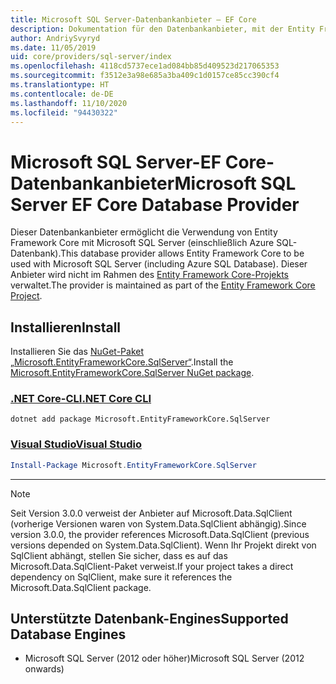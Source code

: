 ```yaml
---
title: Microsoft SQL Server-Datenbankanbieter – EF Core
description: Dokumentation für den Datenbankanbieter, mit der Entity Framework Core mit Microsoft SQL Server verwendet werden kann
author: AndriySvyryd
ms.date: 11/05/2019
uid: core/providers/sql-server/index
ms.openlocfilehash: 4118cd5737ece1ad084bb85d409523d217065353
ms.sourcegitcommit: f3512e3a98e685a3ba409c1d0157ce85cc390cf4
ms.translationtype: HT
ms.contentlocale: de-DE
ms.lasthandoff: 11/10/2020
ms.locfileid: "94430322"
---
```

# <a name="microsoft-sql-server-ef-core-database-provider"></a><span data-ttu-id="b491f-103">Microsoft SQL Server-EF Core-Datenbankanbieter</span><span class="sxs-lookup"><span data-stu-id="b491f-103">Microsoft SQL Server EF Core Database Provider</span></span>

<span data-ttu-id="b491f-104">Dieser Datenbankanbieter ermöglicht die Verwendung von Entity Framework Core mit Microsoft SQL Server (einschließlich Azure SQL-Datenbank).</span><span class="sxs-lookup"><span data-stu-id="b491f-104">This database provider allows Entity Framework Core to be used with Microsoft SQL Server (including Azure SQL Database).</span></span> <span data-ttu-id="b491f-105">Dieser Anbieter wird nicht im Rahmen des [Entity Framework Core-Projekts](https://github.com/dotnet/efcore) verwaltet.</span><span class="sxs-lookup"><span data-stu-id="b491f-105">The provider is maintained as part of the [Entity Framework Core Project](https://github.com/dotnet/efcore).</span></span>

## <a name="install"></a><span data-ttu-id="b491f-106">Installieren</span><span class="sxs-lookup"><span data-stu-id="b491f-106">Install</span></span>

<span data-ttu-id="b491f-107">Installieren Sie das [NuGet-Paket „Microsoft.EntityFrameworkCore.SqlServer“](https://www.nuget.org/packages/Microsoft.EntityFrameworkCore.SqlServer/).</span><span class="sxs-lookup"><span data-stu-id="b491f-107">Install the [Microsoft.EntityFrameworkCore.SqlServer NuGet package](https://www.nuget.org/packages/Microsoft.EntityFrameworkCore.SqlServer/).</span></span>

### <a name="net-core-cli"></a>[<span data-ttu-id="b491f-108">.NET Core-CLI</span><span class="sxs-lookup"><span data-stu-id="b491f-108">.NET Core CLI</span></span>](#tab/dotnet-core-cli)

```dotnetcli
dotnet add package Microsoft.EntityFrameworkCore.SqlServer
```

### <a name="visual-studio"></a>[<span data-ttu-id="b491f-109">Visual Studio</span><span class="sxs-lookup"><span data-stu-id="b491f-109">Visual Studio</span></span>](#tab/vs)

```powershell
Install-Package Microsoft.EntityFrameworkCore.SqlServer
```

***

> [!NOTE]
> <span data-ttu-id="b491f-110">Seit Version 3.0.0 verweist der Anbieter auf Microsoft.Data.SqlClient (vorherige Versionen waren von System.Data.SqlClient abhängig).</span><span class="sxs-lookup"><span data-stu-id="b491f-110">Since version 3.0.0, the provider references Microsoft.Data.SqlClient (previous versions depended on System.Data.SqlClient).</span></span> <span data-ttu-id="b491f-111">Wenn Ihr Projekt direkt von SqlClient abhängt, stellen Sie sicher, dass es auf das Microsoft.Data.SqlClient-Paket verweist.</span><span class="sxs-lookup"><span data-stu-id="b491f-111">If your project takes a direct dependency on SqlClient, make sure it references the Microsoft.Data.SqlClient package.</span></span>

## <a name="supported-database-engines"></a><span data-ttu-id="b491f-112">Unterstützte Datenbank-Engines</span><span class="sxs-lookup"><span data-stu-id="b491f-112">Supported Database Engines</span></span>

* <span data-ttu-id="b491f-113">Microsoft SQL Server (2012 oder höher)</span><span class="sxs-lookup"><span data-stu-id="b491f-113">Microsoft SQL Server (2012 onwards)</span></span>

